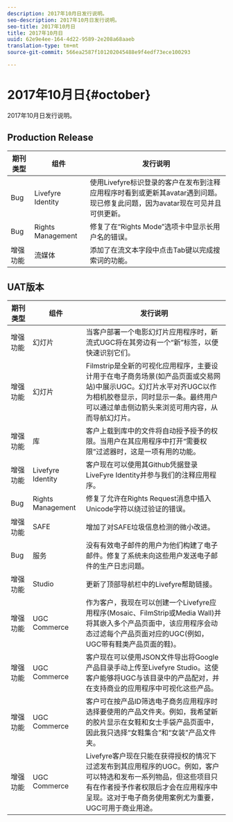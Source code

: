 ```yaml
---
description: 2017年10月日发行说明。
seo-description: 2017年10月日发行说明。
seo-title: 2017年10月日
title: 2017年10月日
uuid: 62e9e4ee-164-4d22-9589-2e208a68aaeb
translation-type: tm+mt
source-git-commit: 566ea2587f101202045488e9f4edf73ece100293

---
```



# 2017年10月日{#october}

2017年10月日发行说明。

## Production Release

| **期刊类型** | **组件** | **发行说明** |
|---|---|---|
| Bug | Livefyre Identity | 使用Livefyre标识登录的客户在发布到注释应用程序时看到或更新其avatar遇到问题。现已修复此问题，因为avatar现在可见并且可供更新。 |
| Bug | Rights Management | 修复了在“Rights Mode”选项卡中显示长用户名的错误。 |
| 增强功能 | 流媒体 | 添加了在流文本字段中点击Tab键以完成搜索词的功能。 |

## UAT版本

| **期刊类型** | **组件** | **发行说明** |
|---|---|---|
| 增强功能 | 幻灯片 | 当客户部署一个电影幻灯片应用程序时，新流式UGC将在其旁边有一个“新”标签，以便快速识别它们。 |
| 增强功能 | 幻灯片 | Filmstrip是全新的可视化应用程序，主要设计用于在电子商务场景(如产品页面或交易网站)中展示UGC。幻灯片水平对齐UGC以作为相机胶卷显示，同时显示一条。最终用户可以通过单击侧边箭头来浏览可用内容，从而导航幻灯片。 |
| 增强功能 | 库 | 客户上载到库中的文件将自动授予授予的权限。当用户在其应用程序中打开“需要权限”过滤器时，这是一项有用的功能。 |
| 增强功能 | Livefyre Identity | 客户现在可以使用其Github凭据登录LiveFyre Identity并参与我们的注释应用程序。 |
| Bug | Rights Management | 修复了允许在Rights Request消息中插入Unicode字符以绕过验证的错误。 |
| 增强功能 | SAFE | 增加了对SAFE垃圾信息检测的微小改进。 |
| Bug | 服务 | 没有有效电子邮件的用户为他们构建了电子邮件。修复了系统未向这些用户发送电子邮件的生产日志问题。 |
| 增强功能 | Studio | 更新了顶部导航栏中的Livefyre帮助链接。 |
| 增强功能 | UGC Commerce | 作为客户，我现在可以创建一个Livefyre应用程序(Mosaic、FilmStrip或Media Wall)并将其嵌入多个产品页面中，该应用程序会动态过滤每个产品页面对应的UGC(例如，UGC带有鞋类产品页面的鞋)。 |
| 增强功能 | UGC Commerce | 客户现在可以使用JSON文件导出将Google产品目录手动上传至Livefyre Studio。这使客户能够将UGC与该目录中的产品配对，并在支持商业的应用程序中可视化这些产品。 |
| 增强功能 | UGC Commerce | 客户可在按产品ID筛选电子商务应用程序时选择要使用的产品文件夹。例如，我希望新的胶片显示在女鞋和女士手袋产品页面中，因此我只选择“女鞋集合”和“女装”产品文件夹。 |
| 增强功能 | UGC Commerce | Livefyre客户现在只能在获得授权的情况下过滤发布到其应用程序的UGC。例如，客户可以特选和发布一系列物品，但这些项目只有在作者授予作者权限后才会在应用程序中呈现。这对于电子商务使用案例尤为重要，UGC可用于商业用途。 |

